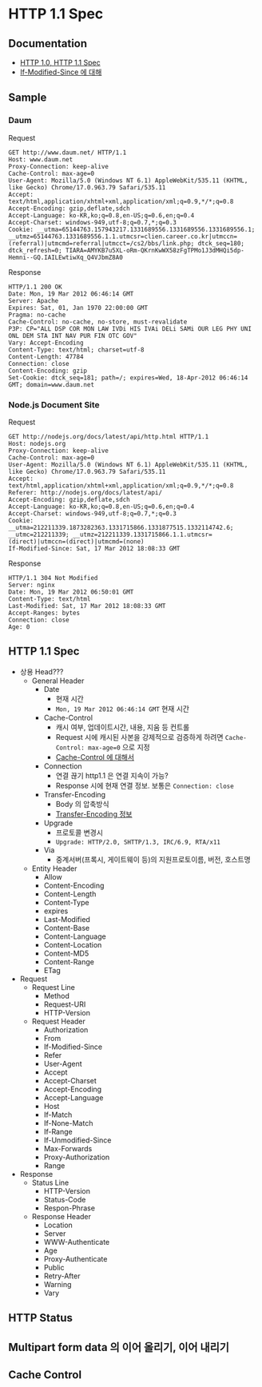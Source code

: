 # HTTP 1.1 Spec

## Documentation

- [HTTP 1.0, HTTP 1.1 Spec](http://coffeenix.net/doc/network/http_1_0_vs_1_1.html)
- [If-Modified-Since 에 대해](http://kldp.org/node/44139)

## Sample

### Daum

Request

	GET http://www.daum.net/ HTTP/1.1
	Host: www.daum.net
	Proxy-Connection: keep-alive
	Cache-Control: max-age=0
	User-Agent: Mozilla/5.0 (Windows NT 6.1) AppleWebKit/535.11 (KHTML, like Gecko) Chrome/17.0.963.79 Safari/535.11
	Accept: text/html,application/xhtml+xml,application/xml;q=0.9,*/*;q=0.8
	Accept-Encoding: gzip,deflate,sdch
	Accept-Language: ko-KR,ko;q=0.8,en-US;q=0.6,en;q=0.4
	Accept-Charset: windows-949,utf-8;q=0.7,*;q=0.3
	Cookie: __utma=65144763.157943217.1331689556.1331689556.1331689556.1; __utmz=65144763.1331689556.1.1.utmcsr=clien.career.co.kr|utmccn=(referral)|utmcmd=referral|utmcct=/cs2/bbs/link.php; dtck_seq=180; dtck_refresh=0; TIARA=AMYKB7u5XL-oRm-QKrnKwWX58zFgTPMo1J3dMHQi5dp-Hemni--GQ.IAILEwtiwXq_Q4VJbmZ8A0

Response

	HTTP/1.1 200 OK
	Date: Mon, 19 Mar 2012 06:46:14 GMT
	Server: Apache
	Expires: Sat, 01, Jan 1970 22:00:00 GMT
	Pragma: no-cache
	Cache-Control: no-cache, no-store, must-revalidate
	P3P: CP="ALL DSP COR MON LAW IVDi HIS IVAi DELi SAMi OUR LEG PHY UNI ONL DEM STA INT NAV PUR FIN OTC GOV"
	Vary: Accept-Encoding
	Content-Type: text/html; charset=utf-8
	Content-Length: 47784
	Connection: close
	Content-Encoding: gzip
	Set-Cookie: dtck_seq=181; path=/; expires=Wed, 18-Apr-2012 06:46:14 GMT; domain=www.daum.net

### Node.js Document Site

Request

	GET http://nodejs.org/docs/latest/api/http.html HTTP/1.1
	Host: nodejs.org
	Proxy-Connection: keep-alive
	Cache-Control: max-age=0
	User-Agent: Mozilla/5.0 (Windows NT 6.1) AppleWebKit/535.11 (KHTML, like Gecko) Chrome/17.0.963.79 Safari/535.11
	Accept: text/html,application/xhtml+xml,application/xml;q=0.9,*/*;q=0.8
	Referer: http://nodejs.org/docs/latest/api/
	Accept-Encoding: gzip,deflate,sdch
	Accept-Language: ko-KR,ko;q=0.8,en-US;q=0.6,en;q=0.4
	Accept-Charset: windows-949,utf-8;q=0.7,*;q=0.3
	Cookie: __utma=212211339.1873282363.1331715866.1331877515.1332114742.6; __utmc=212211339; __utmz=212211339.1331715866.1.1.utmcsr=(direct)|utmccn=(direct)|utmcmd=(none)
	If-Modified-Since: Sat, 17 Mar 2012 18:08:33 GMT

Response

	HTTP/1.1 304 Not Modified
	Server: nginx
	Date: Mon, 19 Mar 2012 06:50:01 GMT
	Content-Type: text/html
	Last-Modified: Sat, 17 Mar 2012 18:08:33 GMT
	Accept-Ranges: bytes
	Connection: close
	Age: 0


## HTTP 1.1 Spec

- 상용 Head???
	- General Header
		- Date 
			- 현재 시간 
			- `Mon, 19 Mar 2012 06:46:14 GMT` 현재 시간
		- Cache-Control
			- 캐시 여부, 업데이트시간, 내용, 지움 등 컨트롤
			- Request 시에 캐시된 사본을 강제적으로 검증하게 하려면 `Cache-Control: max-age=0` 으로 지정
			- [Cache-Control 에 대해서](http://blog.combel.net/entry/Cache-Control?category=0)
		- Connection
			- 연결 끊기 http1.1 은 연결 지속이 가능? 
			- Response 시에 현재 연결 정보. 보통은 `Connection: close` 
		- Transfer-Encoding
			- Body 의 압축방식
			- [Transfer-Encoding 정보](http://blog.bagesoft.com/917)
		- Upgrade
			- 프로토콜 변경시
			- `Upgrade: HTTP/2.0, SHTTP/1.3, IRC/6.9, RTA/x11`
		- Via
			- 중계서버(프록시, 게이트웨이 등)의 지원프로토이름, 버전, 호스트명
	- Entity Header
		- Allow
		- Content-Encoding
		- Content-Length
		- Content-Type
		- expires
		- Last-Modified
		- Content-Base
		- Content-Language
		- Content-Location
		- Content-MD5
		- Content-Range
		- ETag
- Request
	- Request Line
		- Method
		- Request-URI
		- HTTP-Version
	- Request Header
		- Authorization
		- From
		- If-Modified-Since
		- Refer
		- User-Agent
		- Accept
		- Accept-Charset
		- Accept-Encoding
		- Accept-Language
		- Host
		- If-Match
		- If-None-Match
		- If-Range
		- If-Unmodified-Since
		- Max-Forwards
		- Proxy-Authorization
		- Range
- Response
	- Status Line
		- HTTP-Version
		- Status-Code
		- Respon-Phrase
	- Response Header
		- Location
		- Server
		- WWW-Authenticate
		- Age
		- Proxy-Authenticate
		- Public
		- Retry-After
		- Warning
		- Vary

## HTTP Status

## Multipart form data 의 이어 올리기, 이어 내리기

## Cache Control
